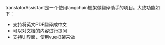 translatorAssistant是一个使用langchain框架做翻译助手的项目。大致功能如下：
* 支持将英文PDF翻译成中文
* 可以对文档的内容进行提问
* 支持UI界面，使用vue框架来做
